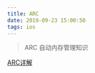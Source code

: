 ```yaml
---
title: ARC
date: 2019-09-23 15:00:50
tags: ios
---
```


> ARC 自动内存管理知识

[ARC详解](https://juejin.im/post/5ce2b7386fb9a07eff005b4c#heading-25)
